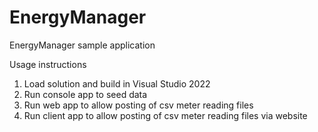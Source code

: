 # EnergyManager
EnergyManager sample application

Usage instructions
1. Load solution and build in Visual Studio 2022
2. Run console app to seed data
3. Run web app to allow posting of csv meter reading files
4. Run client app to allow posting of csv meter reading files via website
